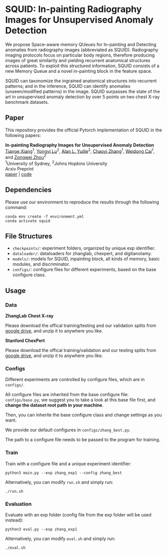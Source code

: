 # SQUID: In-painting Radiography Images for Unsupervised Anomaly Detection

We propose Space-aware memory QUeues for In-painting and Detecting anomalies from radiography images (abbreviated as SQUID).
Radiography imaging protocols focus on particular body regions, therefore producing images of great similarity and yielding recurrent anatomical structures across patients.
To exploit this structured information, SQUID consists of a new Memory Queue and a novel in-painting block in the feature space.

SQUID can taxonomize the ingrained anatomical structures into recurrent patterns; and in the inference, SQUID can identify anomalies (unseen/modified patterns) in the image.
SQUID surpasses the state of the art in unsupervised anomaly detection by over 5 points on two chest X-ray benchmark datasets.

## Paper

This repository provides the official Pytorch implementation of SQUID in the following papers:

**In-painting Radiography Images for Unsupervised Anomaly Detection** <br/>
[Tiange Xiang](https://tiangexiang.github.io/)<sup>1</sup>, [Yongyi Lu](https://scholar.google.com/citations?user=rIJ99V4AAAAJ&hl=en&oi=ao)<sup>2</sup>, [Alan L. Yuille](https://www.cs.jhu.edu/~ayuille/)<sup>2</sup>, [Chaoyi Zhang](https://chaoyivision.github.io/)<sup>1</sup>, [Weidong Cai](https://weidong-tom-cai.github.io/)<sup>1</sup>, and [Zongwei Zhou](https://www.zongweiz.com)<sup>2</sup> <br/>
<sup>1</sup>University of Sydney,  <sup>2</sup>Johns Hopkins University <br/>
Arxiv Preprint <br/>
[paper](https://arxiv.org/pdf/2111.13495.pdf) | [code](https://github.com/tiangexiang/SQUID-private)

## Dependencies

Please use our environment to reproduce the results through the following command:

```
conda env create -f environment.yml
conda activate squid
```

## File Structures

* ```checkpoints/```: experiment folders, organized by unique exp identifier.
* ```dataloader/```: dataloaders for zhanglab, chexpert, and digitanotamy.
* ```models/```: models for SQUID, inpainting block, all kinds of memory, basic modules, and discriminator.
* ```configs/```: configure files for different experiments, based on the base configure class.


## Usage
### Data

**ZhangLab Chest X-ray**

Please download the offical training/testing and our validation splits from [google drive](https://drive.google.com/file/d/1kgYtvVvyfPnQnrPhhLt50ZK9SnxJpriC/view?usp=sharing), and unzip it to anywhere you like.

**Stanford ChexPert**

Please download the offical training/validation and our testing splits from [google drive](https://drive.google.com/file/d/14pEg9ch0fsice29O8HOjnyJ7Zg4GYNXM/view?usp=sharing), and unzip it to anywhere you like.

### Configs

Different experiments are controlled by configure files, which are in ```configs/```. 

All configure files are inherited from the base configure file: ```configs/base.py```, we suggest you to take a look at this base file first, and **change the dataset root path in your machine**.

Then, you can inherite the base configure class and change settings as you want. 

We provide our default configures in ```configs/zhang_best.py```.

The path to a configure file needs to be passed to the program for training.

### Train

Train with a configure file and a unique experiment identifier:

``` 
python3 main.py --exp zhang_exp1 --config zhang_best
```

Alternatively, you can modify ```run.sh``` and simply run:

```
./run.sh
```

### Evaluation


Evaluate with an exp folder (config file from the exp folder will be used instead):
``` 
python3 eval.py --exp zhang_exp1
```

Alternatively, you can modify ```eval.sh``` and simply run:
``` 
./eval.sh
```

